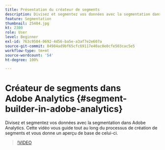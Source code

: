 ```yaml
---
title: Présentation du créateur de segments
description: Divisez et segmentez vos données avec la segmentation dans Adobe Analytics. Cette vidéo vous guide tout au long du processus de création de segments et vous donne un aperçu de base de celui-ci.
feature: Segmentation
thumbnail: 25404.jpg
kt: 2300
role: User
level: Beginner
exl-id: 763c9504-0692-4d56-ba5e-a3af7e2e607a
source-git-commit: 84984ad9bf65cfc69117e40ac0e0cfe503cac5e5
workflow-type: tm+mt
source-wordcount: '54'
ht-degree: 100%

---
```


# Créateur de segments dans Adobe Analytics {#segment-builder-in-adobe-analytics}

Divisez et segmentez vos données avec la segmentation dans Adobe Analytics. Cette vidéo vous guide tout au long du processus de création de segments et vous donne un aperçu de base de celui-ci.

>[!VIDEO](https://video.tv.adobe.com/v/37414/?quality=12&learn=on&captions=fre_fr)
